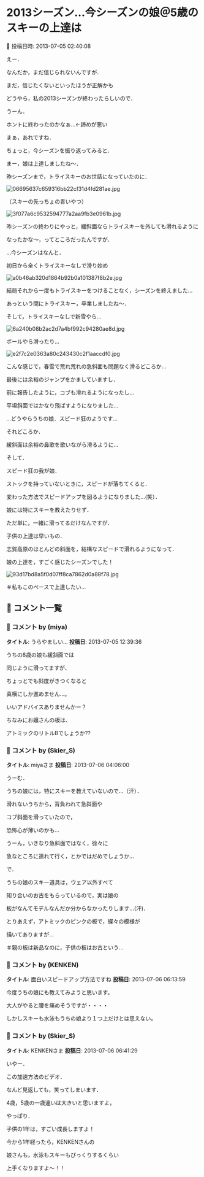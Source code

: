 # 2013シーズン…今シーズンの娘＠5歳のスキーの上達は

📅 投稿日時: 2013-07-05 02:40:08

えー．


なんだか，まだ信じられないんですが．


まだ，信じたくないといったほうが正解かも





どうやら，私の2013シーズンが終わったらしいので．


うーん．


ホントに終わったのかなぁ…←諦めが悪い





まぁ，あれですね．


ちょっと，今シーズンを振り返ってみると．





まー，娘は上達しましたね～．





昨シーズンまで，トライスキーのお世話になっていたのに．




![06695637c659316bb22cf31d4fd281ae.jpg](images/06695637c659316bb22cf31d4fd281ae.jpg)




（スキーの先っちょの青いやつ）




![3f077a6c9532594777a2aa9fb3e0961b.jpg](images/3f077a6c9532594777a2aa9fb3e0961b.jpg)




昨シーズンの終わりにやっと，緩斜面ならトライスキーを外しても滑れるように


なったかな～，ってところだったんですが．





…今シーズンはなんと．


初日から全くトライスキーなしで滑り始め




![a0b46ab320d1864b92b0a101387f8b2e.jpg](images/a0b46ab320d1864b92b0a101387f8b2e.jpg)




結局それから一度もトライスキーをつけることなく，シーズンを終えました…


あっという間にトライスキー，卒業しましたね～．





そして，トライスキーなしで新雪やら…




![6a240b08b2ac2d7a4bf992c94280ae8d.jpg](images/6a240b08b2ac2d7a4bf992c94280ae8d.jpg)







ポールやら滑ったり…




![e2f7c2e0363a80c243430c2f1aaccdf0.jpg](images/e2f7c2e0363a80c243430c2f1aaccdf0.jpg)







こんな感じで，春雪で荒れ荒れの急斜面も問題なく滑るどころか…





最後には余裕のジャンプをかましていますし．





前に報告したように，コブも滑れるようになったし…








平坦斜面ではかなり飛ばすようになりました…





…どうやらうちの娘．スピード狂のようです…





それどころか．


緩斜面は余裕の鼻歌を歌いながら滑るように…





そして．


スピード狂の我が娘．


ストックを持っていないときに，スピードが落ちてくると．


変わった方法でスピードアップを図るようになりました…(笑）．





娘には特にスキーを教えたりせず．


ただ単に，一緒に滑ってるだけなんですが．


子供の上達は早いもの．


志賀高原のほとんどの斜面を，結構なスピードで滑れるようになって．


娘の上達を，すごく感じたシーズンでした！




![93d17bd8a5f0d07ff8ca7862d0a88f78.jpg](images/93d17bd8a5f0d07ff8ca7862d0a88f78.jpg)




＃私もこのペースで上達したい…

## 💬 コメント一覧

### 💬 コメント by (miya)
**タイトル**: うらやましい…
**投稿日**: 2013-07-05 12:39:36

うちの8歳の娘も緩斜面では

同じように滑ってますが、

ちょっとでも斜度がきつくなると

真横にしか進めません…。

いいアドバイスありませんかー？



ちなみにお嬢さんの板は、

アトミックのリトルBでしょうか??

### 💬 コメント by (Skier_S)
**タイトル**: miyaさま
**投稿日**: 2013-07-06 04:06:00

うーむ．

うちの娘には，特にスキーを教えていないので…（汗）．

滑れないうちから，背負われて急斜面や

コブ斜面を滑っていたので，

恐怖心が薄いのかも…



うーん，いきなり急斜面ではなく，徐々に

急なところに連れて行く，とかではだめでしょうか…



で．

うちの娘のスキー道具は，ウェア以外すべて

知り合いのお古をもらっているので，実は娘の

板がなんてモデルなんだか分からなかったりします…(汗)．

とりあえず，アトミックのピンクの板で，蝶々の模様が

描いてありますが…



＃親の板は新品なのに，子供の板はお古という…

### 💬 コメント by (KENKEN)
**タイトル**: 面白いスピードアップ方法ですね
**投稿日**: 2013-07-06 06:13:59

今度うちの娘にも教えてみようと思います。

大人がやると腰を痛めそうですが・・・・

しかしスキーも水泳もうちの娘より１つ上だけとは思えない。

### 💬 コメント by (Skier_S)
**タイトル**: KENKENさま
**投稿日**: 2013-07-06 06:41:29

いやー．

この加速方法のビデオ．

なんど見返しても，笑ってしまいます．



4歳，5歳の一歳違いは大きいと思いますよ，

やっぱり．

子供の1年は，すごい成長しますよ！

今から1年経ったら，KENKENさんの

娘さんも，水泳もスキーもびっくりするくらい

上手くなりますよ～！！

